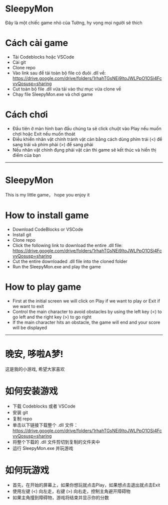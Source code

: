 # SleepyMon
Đây là một chiếc game nhỏ của Tường, hy vọng mọi người sẽ thích 
# Cách cài game 
- Tải Codeblocks hoặc VSCode
- Cài git
- Clone repo 
- Vào link sau để tải toàn bộ file có đuôi .dll về: https://drive.google.com/drive/folders/1rhahTGsNEi9ltoJWLPpO1OSi4FcvvQosusp=sharing
- Cut toàn bộ file .dll vừa tải vào thư mục vừa clone về
- Chạy file SleepyMon.exe và chơi game
# Cách chơi
- Đầu tiên ở màn hình ban đầu chúng ta sẽ click chuột vào Play nếu muốn chơi hoặc Exit nếu muốn thoát
- Điều khiển nhân vật chính tránh vật cản bằng cách dùng phím trái (<) để sang trái và phím phải (>) để sang phải
- Nếu nhân vật chính đụng phải vật cản thì game sẽ kết thúc và hiển thị điểm của bạn
____________________
# SleepyMon
This is my little game， hope you enjoy it
# How to install game
- Download CodeBlocks or VSCode
- Install git
- Clone repo
- Click the following link to download the entire .dll file: https://drive.google.com/drive/folders/1rhahTGsNEi9ltoJWLPpO1OSi4FcvvQosusp=sharing
- Cut the entire downloaded .dll file into the cloned folder
- Run the SleepyMon.exe and play the game
# How to play game
- First at the initial screen we will click on Play if we want to play or Exit if we want to exit
- Control the main character to avoid obstacles by using the left key (<) to go left and the right key (>) to go right
- If the main character hits an obstacle, the game will end and your score will be displayed
____________________
# 晚安, 哆啦A梦!
这是我的小游戏, 希望大家喜欢
# 如何安装游戏
- 下载 Codeblocks 或者 VSCode
- 安装 git
- 复制 repo
- 单击以下链接下载整个 .dll 文件：https://drive.google.com/drive/folders/1rhahTGsNEi9ltoJWLPpO1OSi4FcvvQosusp=sharing
- 将整个下载的 .dll 文件剪切到复制的文件夹中
- 运行 SleepyMon.exe 并玩游戏
# 如何玩游戏
- 首先，在开始的屏幕上，如果你想玩就点击Play，如果想点击退出就点击Exit
- 使用左键 (<) 向左走，右键 (>) 向右走，控制主角避开障碍物
- 如果主角撞到障碍物，游戏将结束并显示你的分数
